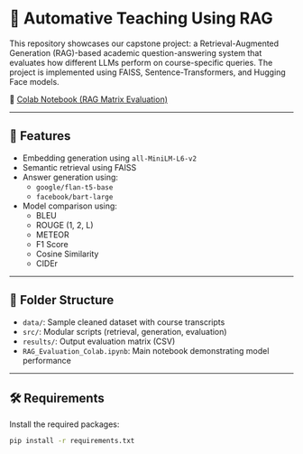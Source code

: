 # 📘 Automative Teaching Using RAG

This repository showcases our capstone project: a Retrieval-Augmented Generation (RAG)-based academic question-answering system that evaluates how different LLMs perform on course-specific queries. The project is implemented using FAISS, Sentence-Transformers, and Hugging Face models.

🔗 [Colab Notebook (RAG Matrix Evaluation)](https://colab.research.google.com/drive/1cllFgi0dszfPW1dU2tq8VZfhqFfSQgfC?pli=1)

---

## 📌 Features

- Embedding generation using `all-MiniLM-L6-v2`
- Semantic retrieval using FAISS
- Answer generation using:
  - `google/flan-t5-base`
  - `facebook/bart-large`
- Model comparison using:
  - BLEU
  - ROUGE (1, 2, L)
  - METEOR
  - F1 Score
  - Cosine Similarity
  - CIDEr

---

## 📂 Folder Structure

- `data/`: Sample cleaned dataset with course transcripts
- `src/`: Modular scripts (retrieval, generation, evaluation)
- `results/`: Output evaluation matrix (CSV)
- `RAG_Evaluation_Colab.ipynb`: Main notebook demonstrating model performance

---

## 🛠 Requirements

Install the required packages:

```bash
pip install -r requirements.txt

